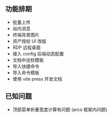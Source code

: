 ## 功能排期

* 批量上传
* 站内消息
* 终端背景图片
* 资产授权 UI 改版
* RDP 远程桌面
* 接入 config 后端动态配置
* 文档中巡检模板
* 导入快捷命令
* 导入命令模板
* 使用 vite press 开发文档

## 已知问题

* 顶部菜单折叠宽度计算有问题 (arco 框架内问题)
